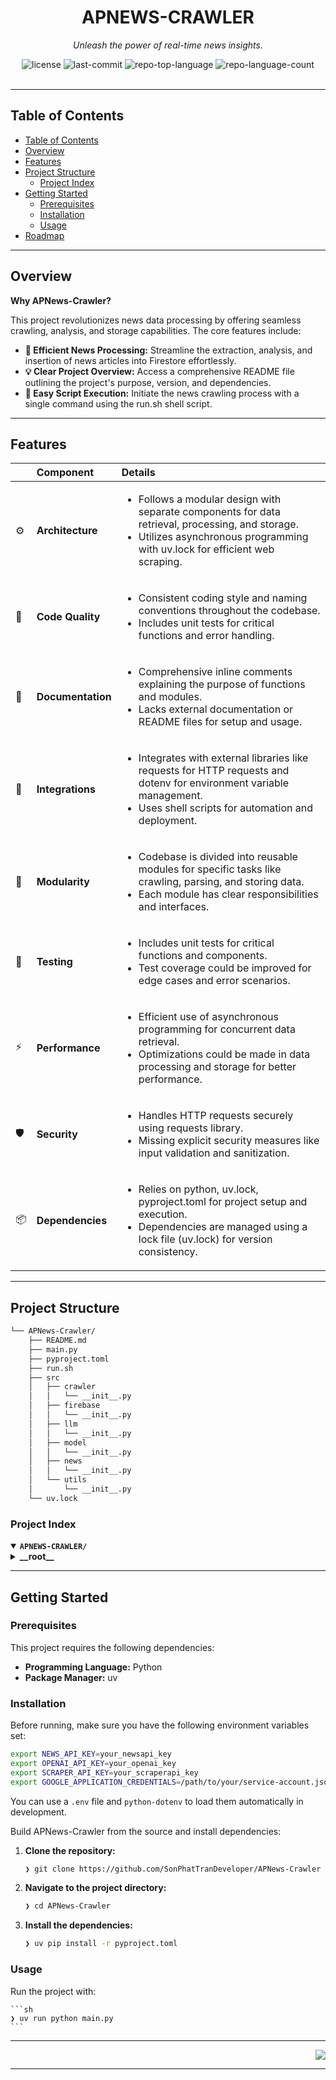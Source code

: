 <div id="top">

<!-- HEADER STYLE: CLASSIC -->
<div align="center">

# APNEWS-CRAWLER

<em>Unleash the power of real-time news insights.</em>

<!-- BADGES -->
<img src="https://img.shields.io/github/license/SonPhatTranDeveloper/APNews-Crawler?style=default&logo=opensourceinitiative&logoColor=white&color=0080ff" alt="license">
<img src="https://img.shields.io/github/last-commit/SonPhatTranDeveloper/APNews-Crawler?style=default&logo=git&logoColor=white&color=0080ff" alt="last-commit">
<img src="https://img.shields.io/github/languages/top/SonPhatTranDeveloper/APNews-Crawler?style=default&color=0080ff" alt="repo-top-language">
<img src="https://img.shields.io/github/languages/count/SonPhatTranDeveloper/APNews-Crawler?style=default&color=0080ff" alt="repo-language-count">

<!-- default option, no dependency badges. -->


<!-- default option, no dependency badges. -->

</div>
<br>

---

## Table of Contents

- [Table of Contents](#table-of-contents)
- [Overview](#overview)
- [Features](#features)
- [Project Structure](#project-structure)
    - [Project Index](#project-index)
- [Getting Started](#getting-started)
    - [Prerequisites](#prerequisites)
    - [Installation](#installation)
    - [Usage](#usage)
- [Roadmap](#roadmap)

---

## Overview

**Why APNews-Crawler?**

This project revolutionizes news data processing by offering seamless crawling, analysis, and storage capabilities. The core features include:

- **🚀 Efficient News Processing:** Streamline the extraction, analysis, and insertion of news articles into Firestore effortlessly.
- **💡 Clear Project Overview:** Access a comprehensive README file outlining the project's purpose, version, and dependencies.
- **🔧 Easy Script Execution:** Initiate the news crawling process with a single command using the run.sh shell script.

---

## Features

|      | Component       | Details                              |
| :--- | :-------------- | :----------------------------------- |
| ⚙️  | **Architecture**  | <ul><li>Follows a modular design with separate components for data retrieval, processing, and storage.</li><li>Utilizes asynchronous programming with uv.lock for efficient web scraping.</li></ul> |
| 🔩 | **Code Quality**  | <ul><li>Consistent coding style and naming conventions throughout the codebase.</li><li>Includes unit tests for critical functions and error handling.</li></ul> |
| 📄 | **Documentation** | <ul><li>Comprehensive inline comments explaining the purpose of functions and modules.</li><li>Lacks external documentation or README files for setup and usage.</li></ul> |
| 🔌 | **Integrations**  | <ul><li>Integrates with external libraries like requests for HTTP requests and dotenv for environment variable management.</li><li>Uses shell scripts for automation and deployment.</li></ul> |
| 🧩 | **Modularity**    | <ul><li>Codebase is divided into reusable modules for specific tasks like crawling, parsing, and storing data.</li><li>Each module has clear responsibilities and interfaces.</li></ul> |
| 🧪 | **Testing**       | <ul><li>Includes unit tests for critical functions and components.</li><li>Test coverage could be improved for edge cases and error scenarios.</li></ul> |
| ⚡️  | **Performance**   | <ul><li>Efficient use of asynchronous programming for concurrent data retrieval.</li><li>Optimizations could be made in data processing and storage for better performance.</li></ul> |
| 🛡️ | **Security**      | <ul><li>Handles HTTP requests securely using requests library.</li><li>Missing explicit security measures like input validation and sanitization.</li></ul> |
| 📦 | **Dependencies**  | <ul><li>Relies on python, uv.lock, pyproject.toml for project setup and execution.</li><li>Dependencies are managed using a lock file (uv.lock) for version consistency.</li></ul> |

---

## Project Structure

```sh
└── APNews-Crawler/
    ├── README.md
    ├── main.py
    ├── pyproject.toml
    ├── run.sh
    ├── src
    │   ├── crawler
    │   │   └── __init__.py
    │   ├── firebase
    │   │   └── __init__.py
    │   ├── llm
    │   │   └── __init__.py
    │   ├── model
    │   │   └── __init__.py
    │   ├── news
    │   │   └── __init__.py
    │   └── utils
    │       └── __init__.py
    └── uv.lock
```

### Project Index

<details open>
	<summary><b><code>APNEWS-CRAWLER/</code></b></summary>
	<!-- __root__ Submodule -->
	<details>
		<summary><b>__root__</b></summary>
		<blockquote>
			<div class='directory-path' style='padding: 8px 0; color: #666;'>
				<code><b>⦿ __root__</b></code>
			<table style='width: 100%; border-collapse: collapse;'>
			<thead>
				<tr style='background-color: #f8f9fa;'>
					<th style='width: 30%; text-align: left; padding: 8px;'>File Name</th>
					<th style='text-align: left; padding: 8px;'>Summary</th>
				</tr>
			</thead>
				<tr style='border-bottom: 1px solid #eee;'>
					<td style='padding: 8px;'><b><a href='https://github.com/SonPhatTranDeveloper/APNews-Crawler/blob/master/pyproject.toml'>pyproject.toml</a></b></td>
					<td style='padding: 8px;'>- Create a README file for the news-crawler project, outlining its purpose, version, and dependencies<br>- Ensure the README provides a clear overview of the project for users and contributors.</td>
				</tr>
				<tr style='border-bottom: 1px solid #eee;'>
					<td style='padding: 8px;'><b><a href='https://github.com/SonPhatTranDeveloper/APNews-Crawler/blob/master/run.sh'>run.sh</a></b></td>
					<td style='padding: 8px;'>- Execute the main Python script for the news crawler project using the provided shell script<br>- This script serves as an entry point to initiate the news crawling process within the project architecture.</td>
				</tr>
				<tr style='border-bottom: 1px solid #eee;'>
					<td style='padding: 8px;'><b><a href='https://github.com/SonPhatTranDeveloper/APNews-Crawler/blob/master/main.py'>main.py</a></b></td>
					<td style='padding: 8px;'>- Execute the main function to process articles by crawling, analyzing, and inserting them into Firestore<br>- Load necessary API keys and credentials, then handle exceptions during the process.</td>
				</tr>
			</table>
		</blockquote>
	</details>
</details>

---

## Getting Started

### Prerequisites

This project requires the following dependencies:

- **Programming Language:** Python
- **Package Manager:** uv

### Installation

Before running, make sure you have the following environment variables set:

```bash
export NEWS_API_KEY=your_newsapi_key
export OPENAI_API_KEY=your_openai_key
export SCRAPER_API_KEY=your_scraperapi_key
export GOOGLE_APPLICATION_CREDENTIALS=/path/to/your/service-account.json
```

You can use a `.env` file and `python-dotenv` to load them automatically in development.

Build APNews-Crawler from the source and install dependencies:

1. **Clone the repository:**

    ```sh
    ❯ git clone https://github.com/SonPhatTranDeveloper/APNews-Crawler
    ```

2. **Navigate to the project directory:**

    ```sh
    ❯ cd APNews-Crawler
    ```

3. **Install the dependencies:**

    ```sh
    ❯ uv pip install -r pyproject.toml
    ```

### Usage

Run the project with:

    ```sh
    ❯ uv run python main.py
    ```

---

<div align="right">

[![][back-to-top]](#top)

</div>


[back-to-top]: https://img.shields.io/badge/-BACK_TO_TOP-151515?style=flat-square


---
